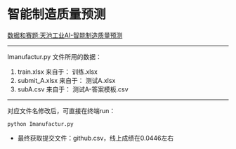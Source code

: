 # 智能制造质量预测
[数据和赛题:天池工业AI-智能制造质量预测](https://tianchi.aliyun.com/competition/information.htm?spm=5176.100067.5678.2.6ceb382fSzFNNT&raceId=231633)

------
Imanufactur.py 文件所用的数据：
1. train.xlsx 来自于： 训练.xlsx
2. submit_A.xlsx 来自于： 测试A.xlsx
3. subA.csv 来自于： 测试A-答案模板.csv

------
对应文件名修改后，可直接在终端run：
```
python Imanufactur.py
```
- 最终获取提交文件：github.csv，线上成绩在0.0446左右
